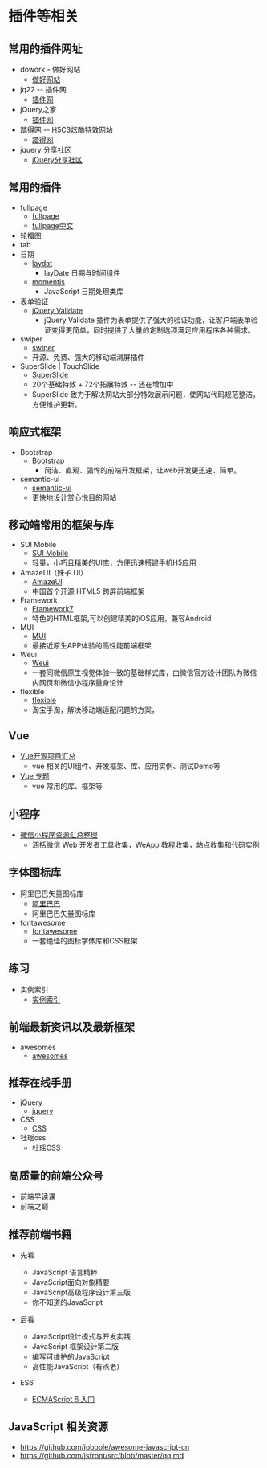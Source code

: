 # 插件等相关

## 常用的插件网址

- dowork - 做好网站
  - [做好网站](http://www.dowebok.com/)
- jq22  -- 插件网
  - [插件网](http://www.jq22.com/)
- jQuery之家
  - [插件网](http://www.htmleaf.com/)
- 踏得网 -- H5C3炫酷特效网站
  - [踏得网](http://www.techbrood.com/)
- jquery 分享社区
  - [jQuery分享社区](http://www.jq-school.com/)

## 常用的插件

- fullpage
  - [fullpage](https://github.com/alvarotrigo/fullPage.js)
  - [fullpage中文](http://www.dowebok.com/77.html)
- 轮播图
- tab
- 日期
    - [laydat](http://laydate.layui.com/)
      - layDate 日期与时间组件
    - [momentjs](http://momentjs.cn/)
      - JavaScript 日期处理类库
- 表单验证
    - [jQuery Validate](http://www.runoob.com/jquery/jquery-plugin-validate.html)
      - jQuery Validate 插件为表单提供了强大的验证功能，让客户端表单验证变得更简单，同时提供了大量的定制选项满足应用程序各种需求。
- swiper
    - [swiper](http://www.swiper.com.cn/)
    - 开源、免费、强大的移动端滑屏插件
- SuperSlide | TouchSlide
    - [SuperSlide](http://www.superslide2.com/)
    - 20个基础特效 + 72个拓展特效 -- 还在增加中
    - SuperSlide 致力于解决网站大部分特效展示问题，使网站代码规范整洁，方便维护更新。

## 响应式框架

- Bootstrap
  - [Bootstrap](http://www.bootcss.com/)
    - 简洁、直观、强悍的前端开发框架，让web开发更迅速、简单。
- semantic-ui
  - [semantic-ui](http://www.semantic-ui.cn/)
  - 更快地设计赏心悦目的网站

## 移动端常用的框架与库

- SUI Mobile
    - [SUI Mobile](http://m.sui.taobao.org/)
    - 轻量，小巧且精美的UI库，方便迅速搭建手机H5应用
- AmazeUI（妹子 UI）
    - [AmazeUI](http://amazeui.org/)
    - 中国首个开源 HTML5 跨屏前端框架
- Framework
    - [Framework7](http://framework7.taobao.org/)
    - 特色的HTML框架,可以创建精美的iOS应用，兼容Android
- MUI
    - [MUI](http://dev.dcloud.net.cn/mui/)
    - 最接近原生APP体验的高性能前端框架
- Weui
    - [Weui](https://weui.io/)
    - 一套同微信原生视觉体验一致的基础样式库，由微信官方设计团队为微信内网页和微信小程序量身设计
- flexible
    - [flexible](https://github.com/amfe/lib-flexible)
    - 淘宝手淘，解决移动端适配问题的方案，

## Vue

- [Vue开源项目汇总](https://github.com/opendigg/awesome-github-vue)
    + vue 相关的UI组件、开发框架、库、应用实例、测试Demo等
- [Vue 专题](https://www.awesomes.cn/subject/vue)
    + vue 常用的库、框架等
## 小程序
- [微信小程序资源汇总整理](https://github.com/DDFE/awesome-wechat-weapp)
    - 涵括微信 Web 开发者工具收集，WeApp 教程收集，站点收集和代码实例

## 字体图标库
- 阿里巴巴矢量图标库
    - [阿里巴巴](http://www.iconfont.cn/)
    - 阿里巴巴矢量图标库
- fontawesome
    - [fontawesome](http://fontawesome.dashgame.com/)
    - 一套绝佳的图标字体库和CSS框架

## 练习
- 实例索引
    - [实例索引](http://fgm.cc/learn/)

## 前端最新资讯以及最新框架

- awesomes
    - [awesomes](https://www.awesomes.cn/)

## 推荐在线手册

- jQuery
    + [jquery](http://jquery.cuishifeng.cn/)
- CSS
    + [CSS](http://css.cuishifeng.cn/)
- 杜瑶css
    + [杜瑶CSS](http://css.doyoe.com/)

## 高质量的前端公众号
- 前端早读课
- 前端之巅

## 推荐前端书籍

- 先看
    + JavaScript 语言精粹
    + JavaScript面向对象精要
    + JavaScript高级程序设计第三版
    + 你不知道的JavaScript

- 后看
    + JavaScript设计模式与开发实践
    + JavaScript 框架设计第二版
    + 编写可维护的JavaScript
    + 高性能JavaScript（有点老）

- ES6
    + [ECMAScript 6 入门](http://es6.ruanyifeng.com/)

## JavaScript 相关资源

- https://github.com/jobbole/awesome-javascript-cn
- https://github.com/jsfront/src/blob/master/qq.md


